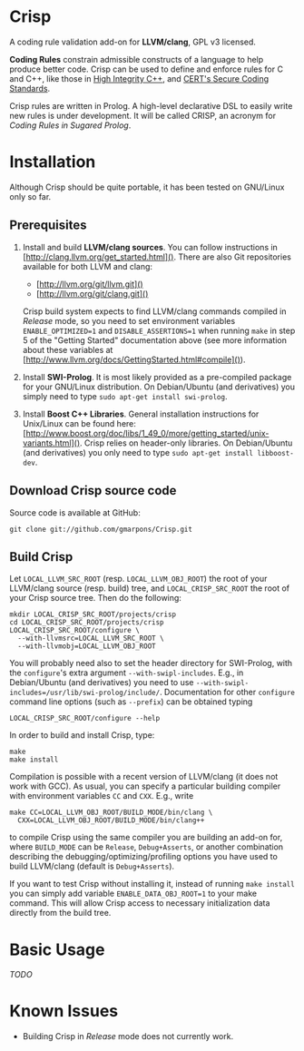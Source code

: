 Crisp
=====

A coding rule validation add-on for **LLVM/clang**, GPL v3
licensed.

**Coding Rules** constrain admissible constructs of a language to help
produce better code. Crisp can be used to define and enforce rules for
C and C++, like those in
[High Integrity C++](http://www.codingstandard.com/), and
[CERT's Secure Coding Standards](http://www.cert.org/secure-coding/).

Crisp rules are written in Prolog. A high-level declarative DSL to
easily write new rules is under development. It will be called CRISP,
an acronym for *Coding Rules in Sugared Prolog*.


Installation
============

Although Crisp should be quite portable, it has been tested on
GNU/Linux only so far.

Prerequisites
-------------

1. Install and build **LLVM/clang sources**. You can follow
   instructions in [http://clang.llvm.org/get_started.html](). There
   are also Git repositories available for both LLVM and clang:
   - [http://llvm.org/git/llvm.git]()
   - [http://llvm.org/git/clang.git]()

   Crisp build system expects to find LLVM/clang commands compiled in
   *Release* mode, so you need to set environment variables
   `ENABLE_OPTIMIZED=1` and `DISABLE_ASSERTIONS=1` when running `make`
   in step 5 of the "Getting Started" documentation above (see more
   information about these variables at
   [http://www.llvm.org/docs/GettingStarted.html#compile]()).

2. Install **SWI-Prolog**. It is most likely provided as a
   pre-compiled package for your GNU/Linux distribution. On
   Debian/Ubuntu (and derivatives) you simply need to type `sudo
   apt-get install swi-prolog`.

3. Install **Boost C++ Libraries**. General installation instructions
   for Unix/Linux can be found here:
   [http://www.boost.org/doc/libs/1_49_0/more/getting_started/unix-variants.html]().
   Crisp relies on header-only libraries. On Debian/Ubuntu (and
   derivatives) you only need to type `sudo apt-get install
   libboost-dev`.

Download Crisp source code
--------------------------

Source code is available at GitHub:

    git clone git://github.com/gmarpons/Crisp.git

Build Crisp
-----------

Let `LOCAL_LLVM_SRC_ROOT` (resp. `LOCAL_LLVM_OBJ_ROOT`) the root of
your LLVM/clang source (resp. build) tree, and `LOCAL_CRISP_SRC_ROOT`
the root of your Crisp source tree. Then do the following:

    mkdir LOCAL_CRISP_SRC_ROOT/projects/crisp
    cd LOCAL_CRISP_SRC_ROOT/projects/crisp
    LOCAL_CRISP_SRC_ROOT/configure \
      --with-llvmsrc=LOCAL_LLVM_SRC_ROOT \
      --with-llvmobj=LOCAL_LLVM_OBJ_ROOT
      
You will probably need also to set the header directory for
SWI-Prolog, with the `configure`'s extra argument
`--with-swipl-includes`. E.g., in Debian/Ubuntu (and derivatives) you
need to use
`--with-swipl-includes=/usr/lib/swi-prolog/include/`. Documentation
for other `configure` command line options (such as `--prefix`) can be
obtained typing

    LOCAL_CRISP_SRC_ROOT/configure --help

In order to build and install Crisp, type:

    make
    make install

Compilation is possible with a recent version of LLVM/clang (it does
not work with GCC). As usual, you can specify a particular building
compiler with environment variables `CC` and `CXX`. E.g., write

    make CC=LOCAL_LLVM_OBJ_ROOT/BUILD_MODE/bin/clang \
      CXX=LOCAL_LLVM_OBJ_ROOT/BUILD_MODE/bin/clang++

to compile Crisp using the same compiler you are building an add-on
for, where `BUILD_MODE` can be `Release`, `Debug+Asserts`, or another
combination describing the debugging/optimizing/profiling options you
have used to build LLVM/clang (default is `Debug+Asserts`).

If you want to test Crisp without installing it, instead of running
`make install` you can simply add variable `ENABLE_DATA_OBJ_ROOT=1` to
your make command. This will allow Crisp access to necessary
initialization data directly from the build tree.


Basic Usage
===========

*TODO*


Known Issues
============

- Building Crisp in *Release* mode does not currently work.
